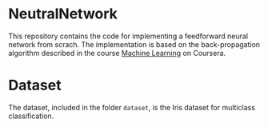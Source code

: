 # NeutralNetwork
This repository contains the code for implementing a feedforward neural network from scrach. The implementation is based on the back-propagation algorithm described in the course [Machine Learning](https://www.coursera.org/learn/machine-learning) on Coursera.

# Dataset
The dataset, included in the folder `dataset`, is the Iris dataset for multiclass classification.
